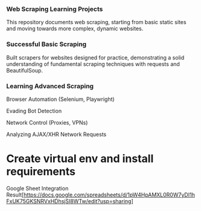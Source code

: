 ### Web Scraping Learning Projects
This repository documents web scraping, starting from basic static sites and moving towards more complex, dynamic websites.

### Successful Basic Scraping
 Built scrapers for websites designed for practice, demonstrating a solid understanding of fundamental scraping techniques with requests and BeautifulSoup.

 ### Learning Advanced Scraping
  Browser Automation (Selenium, Playwright)

Evading Bot Detection

Network Control (Proxies, VPNs)

Analyzing AJAX/XHR Network Requests

# Create virtual env and install requirements

Google Sheet Integration Result[https://docs.google.com/spreadsheets/d/1pW4HpAMXL0R0W7yDI1hFxUK75GKSNRVxHDhsjSI8WTw/edit?usp=sharing]